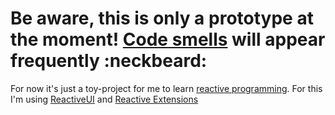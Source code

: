 # Be aware, this is only a prototype at the moment! [Code smells](http://blog.codinghorror.com/code-smells/) will appear frequently :neckbeard:

For now it's just a toy-project for me to learn [reactive programming](http://www.reactivemanifesto.org/). For this I'm using [ReactiveUI](http://reactiveui.net/) and [Reactive Extensions](http://reactivex.io/)


